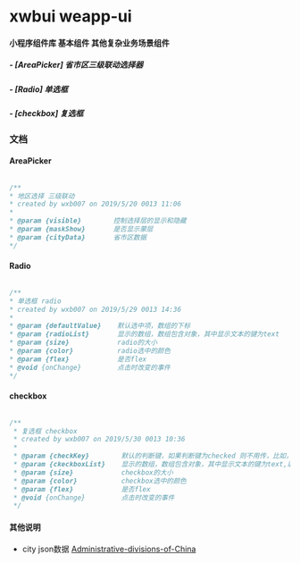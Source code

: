 # xwbui weapp-ui

#### 小程序组件库 基本组件 其他复杂业务场景组件

##### - [AreaPicker] 省市区三级联动选择器
##### - [Radio]      单选框
##### - [checkbox]   复选框

### 文档
#### AreaPicker
```js

/**
* 地区选择 三级联动
* created by wxb007 on 2019/5/20 0013 11:06
* 
* @param {visible}  	  控制选择层的显示和隐藏
* @param {maskShow}       是否显示蒙层
* @param {cityData}       省市区数据
*/

```
#### Radio
```js

/**
* 单选框 radio
* created by wxb007 on 2019/5/29 0013 14:36
* 
* @param {defaultValue}    默认选中项，数组的下标
* @param {radioList}       显示的数组，数组包含对象，其中显示文本的键为text
* @param {size}            radio的大小
* @param {color}           radio选中的颜色
* @param {flex}            是否flex
* @void {onChange}         点击时改变的事件
*/

```
#### checkbox
```js

/**
 * 复选框 checkbox
 * created by wxb007 on 2019/5/30 0013 10:36
 * 
 * @param {checkKey}        默认的判断键，如果判断键为checked 则不用传，比如，是否选中的判断条件是ispay,则传值ispay
 * @param {ckeckboxList}    显示的数组，数组包含对象，其中显示文本的键为text,以及判断条件
 * @param {size}            checkbox的大小
 * @param {color}           checkbox选中的颜色
 * @param {flex}            是否flex
 * @void {onChange}         点击时改变的事件
 */

```

#### 其他说明

-   city json数据 [Administrative-divisions-of-China](https://github.com/modood/Administrative-divisions-of-China)

